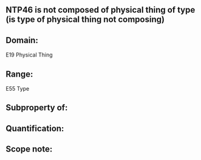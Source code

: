 ## NTP46 is not composed of physical thing of type (is type of physical thing not composing)

## Domain:

E19 Physical Thing

## Range:

E55 Type

## Subproperty of:

## Quantification:

## Scope note:
